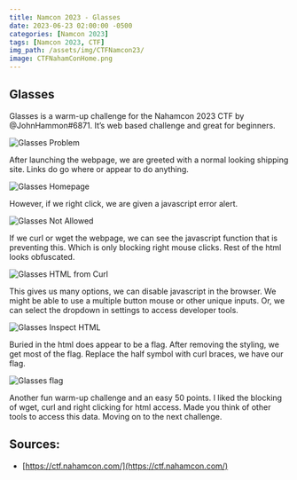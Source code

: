 ```yaml
---
title: Namcon 2023 - Glasses
date: 2023-06-23 02:00:00 -0500
categories: [Namcon 2023]
tags: [Namcon 2023, CTF]
img_path: /assets/img/CTFNamcon23/
image: CTFNahamConHome.png
---
```


## Glasses

Glasses is a warm-up challenge for the Nahamcon 2023 CTF by @JohnHammon#6871. It’s web based challenge and great for beginners.

![Glasses Problem](Glasses1.png)

After launching the webpage, we are greeted with a normal looking shipping site. Links do go where or appear to do anything.

![Glasses Homepage](GlassesPage.png)

However, if we right click, we are given a javascript error alert.

![Glasses Not Allowed](GlassesRightClick.png)

If we curl or wget the webpage, we can see the javascript function that is preventing this. Which is only blocking right mouse clicks. Rest of the html looks obfuscated. 

![Glasses HTML from Curl](GlassesCurlScript.png)

This gives us many options, we can disable javascript in the browser. We might be able to use a multiple button mouse or other unique inputs. Or, we can select the dropdown in settings to access developer tools.

![Glasses Inspect HTML](GlassesRClick.png)

Buried in the html does appear to be a flag. After removing the styling, we get most of the flag. Replace the half symbol with curl braces, we have our flag.

![Glasses flag](GlassesRemoveStyle.png)

Another fun warm-up challenge and an easy 50 points. I liked the blocking of wget, curl and right clicking for html access. Made you think of other tools to access this data. Moving on to the next challenge.

## Sources:

- [https://ctf.nahamcon.com/](https://ctf.nahamcon.com/)